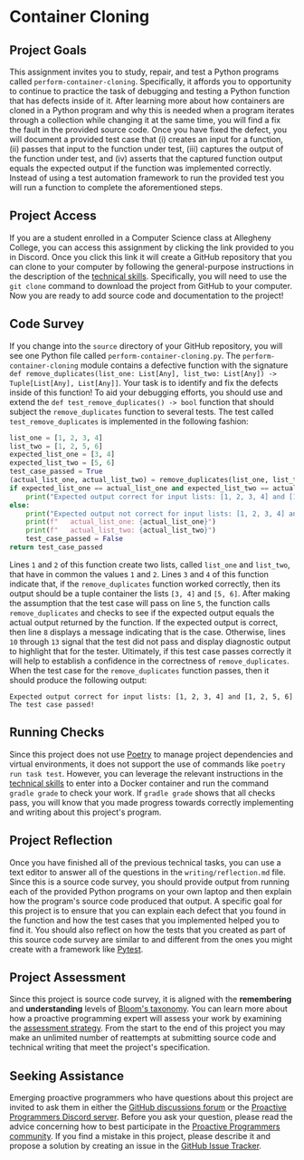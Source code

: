# Container Cloning

## Project Goals

This assignment invites you to study, repair, and test a Python programs called
`perform-container-cloning`. Specifically, it affords you to opportunity to
continue to practice the task of debugging and testing a Python function that
has defects inside of it. After learning more about how containers are cloned in
a Python program and why this is needed when a program iterates through a
collection while changing it at the same time, you will find a fix the fault in
the provided source code. Once you have fixed the defect, you will document a
provided test case that (i) creates an input for a function, (ii) passes that
input to the function under test, (iii) captures the output of the function
under test, and (iv) asserts that the captured function output equals the
expected output if the function was implemented correctly. Instead of using a
test automation framework to run the provided test you will run a function to
complete the aforementioned steps.

## Project Access

If you are a student enrolled in a Computer Science class at Allegheny College,
you can access this assignment by clicking the link provided to you in Discord.
Once you click this link it will create a GitHub repository that you can clone
to your computer by following the general-purpose instructions in the
description of the [technical
skills](/proactive-skills/introduction-proactive-skills/). Specifically, you
will need to use the `git clone` command to download the project from GitHub to
your computer. Now you are ready to add source code and documentation to the
project!

## Code Survey

If you change into the `source` directory of your GitHub repository, you will
see one Python file called `perform-container-cloning.py`. The
`perform-container-cloning` module contains a defective function with the
signature `def remove_duplicates(list_one: List[Any], list_two: List[Any]) ->
Tuple[List[Any], List[Any]]`. Your task is to identify and fix the defects
inside of this function! To aid your debugging efforts, you should use and
extend the `def test_remove_duplicates() -> bool` function that should subject
the `remove_duplicates` function to several tests. The test called
`test_remove_duplicates` is implemented in the following fashion:

```python linenums="1"
list_one = [1, 2, 3, 4]
list_two = [1, 2, 5, 6]
expected_list_one = [3, 4]
expected_list_two = [5, 6]
test_case_passed = True
(actual_list_one, actual_list_two) = remove_duplicates(list_one, list_two)
if expected_list_one == actual_list_one and expected_list_two == actual_list_two:
    print("Expected output correct for input lists: [1, 2, 3, 4] and [1, 2, 5, 6]")
else:
    print("Expected output not correct for input lists: [1, 2, 3, 4] and [1, 2, 5, 6]")
    print(f"   actual_list_one: {actual_list_one}")
    print(f"   actual_list_two: {actual_list_two}")
    test_case_passed = False
return test_case_passed
```

Lines `1` and `2` of this function create two lists, called `list_one` and
`list_two`, that have in common the values `1` and `2`. Lines `3` and `4` of
this function indicate that, if the `remove_duplicates` function worked
correctly, then its output should be a tuple container the lists `[3, 4]` and
`[5, 6]`. After making the assumption that the test case will pass on line `5`,
the function calls `remove_duplicates` and checks to see if the expected output
equals the actual output returned by the function. If the expected output is
correct, then line `8` displays a message indicating that is the case.
Otherwise, lines `10` through `13` signal that the test did not pass and display
diagnostic output to highlight that for the tester. Ultimately, if this test
case passes correctly it will help to establish a confidence in the correctness
of `remove_duplicates`. When the test case for the `remove_duplicates` function
passes, then it should produce the following output:

```
Expected output correct for input lists: [1, 2, 3, 4] and [1, 2, 5, 6]
The test case passed!
```

## Running Checks

Since this project does not use [Poetry](https://python-poetry.org/) to manage
project dependencies and virtual environments, it does not support the use of
commands like `poetry run task test`. However, you can leverage the relevant
instructions in the [technical
skills](/proactive-skills/introduction-proactive-skills/) to enter into a Docker
container and run the command `gradle grade` to check your work. If `gradle
grade` shows that all checks pass, you will know that you made progress towards
correctly implementing and writing about this project's program.

## Project Reflection

Once you have finished all of the previous technical tasks, you can use a text
editor to answer all of the questions in the `writing/reflection.md` file. Since
this is a source code survey, you should provide output from running each of the
provided Python programs on your own laptop and then explain how the program's
source code produced that output. A specific goal for this project is to ensure
that you can explain each defect that you found in the function and how the test
cases that you implemented helped you to find it. You should also reflect on how
the tests that you created as part of this source code survey are similar to and
different from the ones you might create with a framework like
[Pytest](https://docs.pytest.org/).

## Project Assessment

Since this project is source code survey, it is aligned with the **remembering**
and **understanding** levels of [Bloom's
taxonomy](proactive-learning/blooms-taxonomy/). You can learn more about how a
proactive programming expert will assess your work by examining the [assessment
strategy](/proactive-learning/assessment-strategy/). From the start to the end
of this project you may make an unlimited number of reattempts at submitting
source code and technical writing that meet the project's specification.

## Seeking Assistance

Emerging proactive programmers who have questions about this project are invited
to ask them in either the [GitHub discussions
forum](https://github.com/ProactiveProgrammers/www.proactiveprogrammers.com/discussions)
or the [Proactive Programmers Discord server](https://discord.gg/kjah8MFYbR).
Before you ask your question, please read the advice concerning how to best
participate in the [Proactive Programmers
community](https://proactiveprogrammers.com/proactive-community/community-connections/).
If you find a mistake in this project, please describe it and propose a solution
by creating an issue in the [GitHub Issue
Tracker](https://github.com/ProactiveProgrammers/www.proactiveprogrammers.com/issues).

